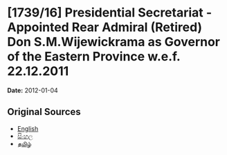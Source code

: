 # [1739/16] Presidential Secretariat - Appointed Rear Admiral (Retired) Don S.M.Wijewickrama as Governor of the Eastern Province w.e.f. 22.12.2011

**Date:** 2012-01-04

## Original Sources

- [English](https://documents.gov.lk/view/extra-gazettes/2012/1/1739-16_E.pdf)
- [සිංහල](https://documents.gov.lk/view/extra-gazettes/2012/1/1739-16_S.pdf)
- [தமிழ்](https://documents.gov.lk/view/extra-gazettes/2012/1/1739-16_T.pdf)
